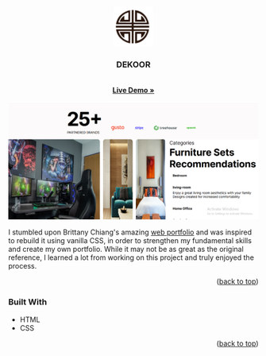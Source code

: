 <a name="readme-top"></a>
<!-- PROJECT LOGO -->
<br />
<div align="center">
  <a href="https://github.com/Ikhor03/DEKOOR/">
    <img src="img/favicon.png" alt="Logo" width="80" height="80">
  </a>
  </div>

<h3 align="center">DEKOOR</h3>

  <p align="center">
    <br />
    <a href="https://dekoor-lilac.vercel.app/"><strong>Live Demo »</strong></a>
  </p>

<!-- ABOUT THE PROJECT -->

[![Product Name Screen Shot][product-screenshot]](https://dekoor-lilac.vercel.app/)

I stumbled upon Brittany Chiang's amazing [web portfolio](https://brittanychiang.com/) and was inspired to rebuild it using vanilla CSS, in order to strengthen my fundamental skills and create my own portfolio. While it may not be as great as the original reference, I learned a lot from working on this project and truly enjoyed the process.

<p align="right">(<a href="#readme-top">back to top</a>)</p>

### Built With

* HTML
* CSS

<p align="right">(<a href="#readme-top">back to top</a>)</p>


<!-- MARKDOWN LINKS & IMAGES -->
<!-- https://www.markdownguide.org/basic-syntax/#reference-style-links -->
[product-screenshot]: img/ss.png
